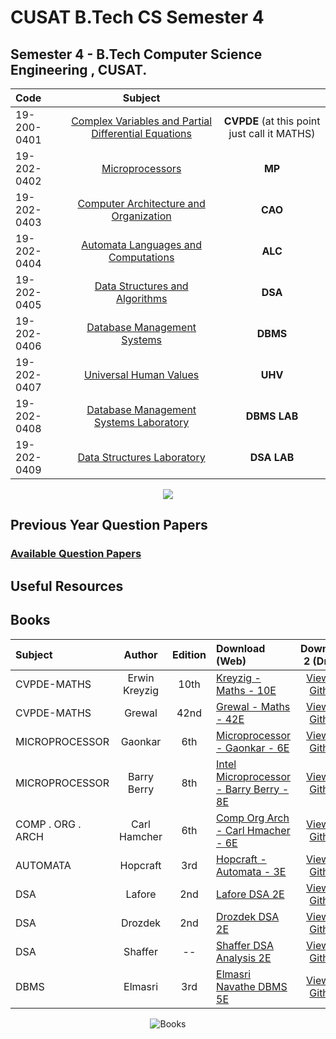 
# CUSAT B.Tech CS Semester 4
Semester 4 - B.Tech Computer Science Engineering , CUSAT.
---
<div align="center">  
  
| Code |  Subject | |
|:--|:---:|:---:|
| 19-200-0401 | [Complex Variables and Partial Differential Equations](/401-cvpde-maths/401-cvpde-maths.md)  | **CVPDE** (at this point just call it MATHS)
| 19-202-0402| [Microprocessors](/402-mp/402-mp.md)| **MP**
| 19-202-0403 | [Computer Architecture and Organization](/403-cao/403-cao.md)|**CAO**
| 19-202-0404 | [Automata Languages and Computations](/404-automata/404-automata.md)|**ALC**
| 19-202-0405 | [Data Structures and Algorithms](/405-dsa/)|**DSA**
| 19-202-0406| [Database Management Systems](/406-dbms/406-dsa.md) |**DBMS**
| 19-202-0407 | [Universal Human Values]()|**UHV**
| 19-202-0408 | [Database Management Systems Laboratory ](/408-dbms-lab/408-dbms-lab.md)|**DBMS LAB**
| 19-202-0409 | [Data Structures Laboratory](/409-dsa-lab/409-dsa-lab.md)|**DSA LAB**
  
  <img src="https://imgpile.com/images/h1SSCS.png">

</div>


## Previous Year Question Papers

### **[Available Question Papers](https://github.com/nlkguy/cusat-cs-s4/blob/main/s4-question-papers.md)**


## Useful Resources

## Books

<div align="center">  
  

| Subject | Author | Edition | Download (Web) | Download 2 (Drive) |
|:--|:---:|:---:|:---|:---:|
| CVPDE-MATHS | Erwin Kreyzig | 10th |[Kreyzig - Maths - 10E](https://wp.kntu.ac.ir/dfard/ebook/em/Advanced%20Engineering%20Mathematics%2010th%20Edition.pdf)|[View on Github](/books/Advanced_Engineering_Mathematics_Erwin%20Kreizig_10th%20Edition.pdf)|
| CVPDE-MATHS | Grewal | 42nd |[Grewal - Maths - 42E](https://ia801706.us.archive.org/20/items/higher-engineering-mathematics-bs-grewal/Higher%20Engineering%20Mathematics%20BS%20Grewal.pdf)|[View on Github](/books/Higher%20Engineering%20Mathematics%20BS%20Grewal_42E.pdf)|
| MICROPROCESSOR | Gaonkar | 6th |[Microprocessor - Gaonkar - 6E](https://www.pdfdrive.com/microprocessor-architecture-programming-and-applications-with-the-8085-d176171206.html)|[View on Github](/books/Microprocessor%20Architecture%2C%20Programming%2C%20and%20Applications%20with%20the%208085%20_%206th%20Edition.pdf)|
| MICROPROCESSOR | Barry Berry | 8th |[Intel Microprocessor - Barry Berry - 8E](https://www.pdfdrive.com/the-intel-microprocessors-80868088-8018680188-80286-80386-80486-pentium-pentium-pro-d89806753.html)| [View on Github](/books/Barry_Berry_The%20Intel%20Microprocessors%208086_8088%2C%2080186_80188%2C%2080286%2C%2080386%2C%2080486%2C%20Pentium%2C%20Pentium%20Pro%20(%20PDFDrive%20).pdf)|
| COMP . ORG . ARCH| Carl Hamcher| 6th |[Comp Org Arch - Carl Hmacher - 6E](https://doc.lagout.org/science/0_Computer%20Science/8_Electronics%20%26%20Robotics/Magazines/Computer%20Organization%20and%20Embedded%20Systems.pdf)|[View on Github](/books/Computer%20Organization%20and%20Embedded%20Systems%206th%20Edition.pdf)|
| AUTOMATA | Hopcraft | 3rd |[Hopcraft - Automata - 3E](https://e.famnit.upr.si/pluginfile.php/636821/mod_page/content/8/Automata.pdf)|[View on Github](/books/Automata-hopcraft-3E.pdf)|
| DSA | Lafore | 2nd |[Lafore DSA 2E](https://everythingcomputerscience.com/books/schoolboek-data_structures_and_algorithms_in_java.pdf)|[View on Github](/books/lafore_data_structures_and_algorithms_in_java_2E.pdf)|
| DSA | Drozdek | 2nd |[Drozdek DSA 2E](http://160592857366.free.fr/joe/ebooks/ShareData/Data%20Structures%20and%20Algorithms%20in%20Java,%20Second%20Edition%20by%20Adam%20Drozdek.pdf)|[View on Github](http://160592857366.free.fr/joe/ebooks/ShareData/Data%20Structures%20and%20Algorithms%20in%20Java,%20Second%20Edition%20by%20Adam%20Drozdek.pdf)|
| DSA | Shaffer | -- |[Shaffer DSA Analysis 2E](https://people.cs.vt.edu/shaffer/Book/JAVA3elatest.pdf)|[View on Github](https://people.cs.vt.edu/shaffer/Book/JAVA3elatest.pdf)|
| DBMS | Elmasri | 3rd|[Elmasri Navathe DBMS 5E](https://people.inf.elte.hu/kiss/DB/fundamentals-of-database-systems.pdf)|[View on Github](/books/navathe-fundamentals-of-database-systems-5E.pdf)|


![Books](https://raw.github.com/nlkguy/cusat-cs-s4/main/books/books.png)

</div>


